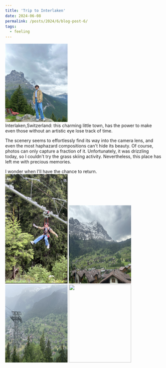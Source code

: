 ```yaml
---
title: 'Trip to Interlaken'
date: 2024-06-08 
permalink: /posts/2024/6/blog-post-6/
tags:
  - feeling
---
```


<img src='/images/interlaken1.jpeg' height="250" width="200"> <br>
Interlaken,Switzerland: this charming little town, has the power to make even those without an artistic eye lose track of time. 

The scenery seems to effortlessly find its way into the camera lens, and even the most haphazard compositions can't hide its beauty. Of course, photos can only capture a fraction of it. Unfortunately, it was drizzling today, so I couldn't try the grass skiing activity. Nevertheless, this place has left me with precious memories. 

I wonder when I'll have the chance to return. <br>
<img src='/images/interlaken2.jpeg' height="350" width="200"> 
<img src='/images/interlaken3.JPG' height="250" width="200"> 
<img src='/images/interlaken4.JPG' height="250" width="200"> 
<img src='/images/interlaken5.JPG' height="250" width="200"> 
